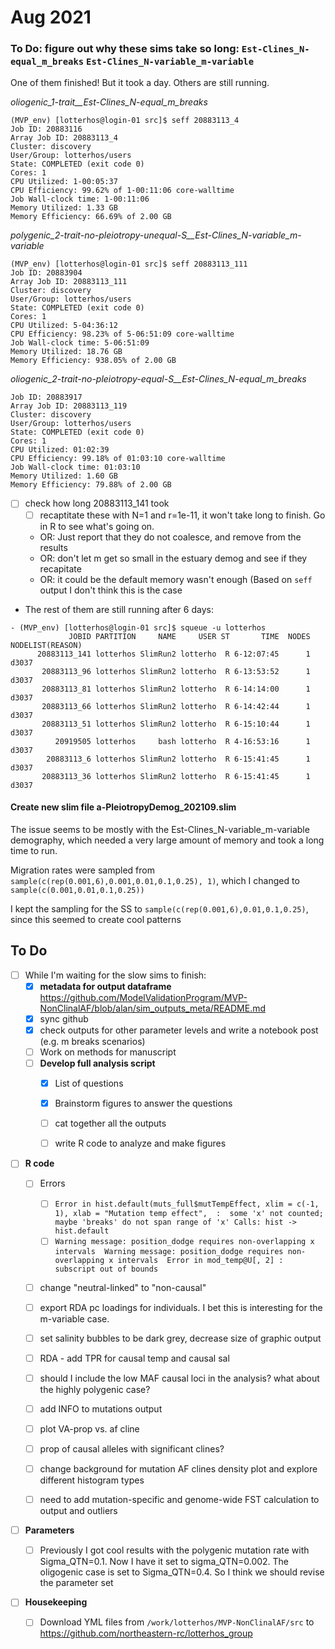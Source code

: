 # Aug 2021

### To Do: figure out why these sims take so long: `Est-Clines_N-equal_m_breaks` `Est-Clines_N-variable_m-variable`

One of them finished! But it took a day. Others are still running.

*oliogenic_1-trait__Est-Clines_N-equal_m_breaks*

```
(MVP_env) [lotterhos@login-01 src]$ seff 20883113_4
Job ID: 20883116
Array Job ID: 20883113_4
Cluster: discovery
User/Group: lotterhos/users
State: COMPLETED (exit code 0)
Cores: 1
CPU Utilized: 1-00:05:37
CPU Efficiency: 99.62% of 1-00:11:06 core-walltime
Job Wall-clock time: 1-00:11:06
Memory Utilized: 1.33 GB
Memory Efficiency: 66.69% of 2.00 GB
```

*polygenic_2-trait-no-pleiotropy-unequal-S__Est-Clines_N-variable_m-variable*

```
(MVP_env) [lotterhos@login-01 src]$ seff 20883113_111
Job ID: 20883904
Array Job ID: 20883113_111
Cluster: discovery
User/Group: lotterhos/users
State: COMPLETED (exit code 0)
Cores: 1
CPU Utilized: 5-04:36:12
CPU Efficiency: 98.23% of 5-06:51:09 core-walltime
Job Wall-clock time: 5-06:51:09
Memory Utilized: 18.76 GB
Memory Efficiency: 938.05% of 2.00 GB
```

*oliogenic_2-trait-no-pleiotropy-equal-S__Est-Clines_N-equal_m_breaks*
```
Job ID: 20883917
Array Job ID: 20883113_119
Cluster: discovery
User/Group: lotterhos/users
State: COMPLETED (exit code 0)
Cores: 1
CPU Utilized: 01:02:39
CPU Efficiency: 99.18% of 01:03:10 core-walltime
Job Wall-clock time: 01:03:10
Memory Utilized: 1.60 GB
Memory Efficiency: 79.88% of 2.00 GB
```

- [ ] check how long 20883113_141 took
  - [ ] recaptitate these with N=1 and r=1e-11, it won't take long to finish. Go in R to see what's going on.   
  - OR: Just report that they do not coalesce, and remove from the results
  - OR: don't let m get so small in the estuary demog and see if they recapitate
  - OR: it could be the default memory wasn't enough (Based on `seff` output I don't think this is the case

- The rest of them are still running after 6 days:
```
- (MVP_env) [lotterhos@login-01 src]$ squeue -u lotterhos
             JOBID PARTITION     NAME     USER ST       TIME  NODES NODELIST(REASON)
      20883113_141 lotterhos SlimRun2 lotterho  R 6-12:07:45      1 d3037
       20883113_96 lotterhos SlimRun2 lotterho  R 6-13:53:52      1 d3037
       20883113_81 lotterhos SlimRun2 lotterho  R 6-14:14:00      1 d3037
       20883113_66 lotterhos SlimRun2 lotterho  R 6-14:42:44      1 d3037
       20883113_51 lotterhos SlimRun2 lotterho  R 6-15:10:44      1 d3037
          20919505 lotterhos     bash lotterho  R 4-16:53:16      1 d3037
        20883113_6 lotterhos SlimRun2 lotterho  R 6-15:41:45      1 d3037
       20883113_36 lotterhos SlimRun2 lotterho  R 6-15:41:45      1 d3037
```

#### Create new slim file a-PleiotropyDemog_202109.slim

The issue seems to be mostly with the Est-Clines_N-variable_m-variable demography, which needed a very large amount of memory and took a long time to run.

Migration rates were sampled from `sample(c(rep(0.001,6),0.001,0.01,0.1,0.25), 1)`, which I changed to `sample(c(0.001,0.01,0.1,0.25))`

I kept the sampling for the SS to `sample(c(rep(0.001,6),0.01,0.1,0.25)`, since this seemed to create cool patterns


## To Do

- [ ] While I'm waiting for the slow sims to finish:
  - [x] **metadata for output dataframe** https://github.com/ModelValidationProgram/MVP-NonClinalAF/blob/alan/sim_outputs_meta/README.md
  - [x] sync github
  - [x] check outputs for other parameter levels and write a notebook post (e.g. m breaks scenarios)
  - [ ] Work on methods for manuscript
  - [ ] **Develop full analysis script**
    - [x] List of questions
    - [x] Brainstorm figures to answer the questions
    - [ ] cat together all the outputs
    - [ ] write R code to analyze and make figures


- [ ] **R code** 
  - [ ] Errors
    - [ ] `Error in hist.default(muts_full$mutTempEffect, xlim = c(-1, 1), xlab = "Mutation temp effect",  : 
  some 'x' not counted; maybe 'breaks' do not span range of 'x'
Calls: hist -> hist.default`
    - [ ] `Warning message:
position_dodge requires non-overlapping x intervals 
Warning message:
position_dodge requires non-overlapping x intervals 
Error in mod_temp@U[, 2] : subscript out of bounds`

  - [ ] change "neutral-linked" to "non-causal"
  - [ ] export RDA pc loadings for individuals. I bet this is interesting for the m-variable case.
  - [ ] set salinity bubbles to be dark grey, decrease size of graphic output
  - [ ] RDA - add TPR for causal temp and causal sal
  - [ ] should I include the low MAF causal loci in the analysis? what about the highly polygenic case?
  - [ ] add INFO to mutations output
  - [ ] plot VA-prop vs. af cline
  - [ ] prop of causal alleles with significant clines?
  - [ ] change background for mutation AF clines density plot and explore different histogram types
  - [ ] need to add mutation-specific and genome-wide FST  calculation to output and outliers


- [ ] **Parameters**
  - [ ]  Previously I got cool results with the polygenic mutation rate with Sigma_QTN=0.1. Now I have it set to sigma_QTN=0.002. The oligogenic case is set to Sigma_QTN=0.4. So I think we should revise the parameter set 


- [ ] **Housekeeping**
  - [ ] Download YML files from `/work/lotterhos/MVP-NonClinalAF/src` to  https://github.com/northeastern-rc/lotterhos_group

